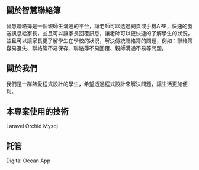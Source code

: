 ## 關於智慧聯絡簿
智慧聯絡簿是一個親師生溝通的平台，讓老師可以透過網頁或手機APP，快速的發送訊息給家長，並且可以讓家長回覆訊息，讓老師可以更快速的了解學生的狀況，並且可以讓家長更了解學生在學校的狀況，解決傳統聯絡簿的問題，例如：聯絡簿容易遺失、聯絡簿不易保存、聯絡簿不易回覆、親師溝通不易等問題。

## 關於我們
我們是一群熱愛程式設計的學生，希望透過程式設計來解決問題，讓生活更加便利。

## 本專案使用的技術
Laravel
Orchid
Mysql

## 託管
Digital Ocean App

